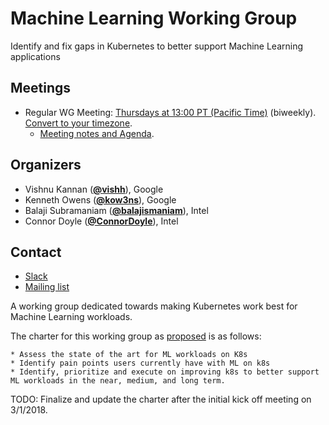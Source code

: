 <!---
This is an autogenerated file!

Please do not edit this file directly, but instead make changes to the
sigs.yaml file in the project root.

To understand how this file is generated, see https://git.k8s.io/community/generator/README.md
-->
# Machine Learning Working Group

Identify and fix gaps in Kubernetes to better support Machine Learning applications

## Meetings
* Regular WG Meeting: [Thursdays at 13:00 PT (Pacific Time)](https://zoom.us/j/4799874685) (biweekly). [Convert to your timezone](http://www.thetimezoneconverter.com/?t=13:00&tz=PT%20%28Pacific%20Time%29).
  * [Meeting notes and Agenda](https://goo.gl/gBCdt1).

## Organizers

* Vishnu Kannan (**[@vishh](https://github.com/vishh)**), Google
* Kenneth Owens (**[@kow3ns](https://github.com/kow3ns)**), Google
* Balaji Subramaniam (**[@balajismaniam](https://github.com/balajismaniam)**), Intel
* Connor Doyle (**[@ConnorDoyle](https://github.com/ConnorDoyle)**), Intel

## Contact
* [Slack](https://kubernetes.slack.com/messages/wg-machine-learning)
* [Mailing list](https://groups.google.com/forum/#!forum/kubernetes-wg-machine-learning)

<!-- BEGIN CUSTOM CONTENT -->
A working group dedicated towards making Kubernetes work best for Machine Learning workloads.

The charter for this working group as [proposed](https://groups.google.com/forum/?utm_medium=email&utm_source=footer#!msg/kubernetes-dev/lOeMjOLilxI/wuQayFDvCQAJ) is as follows:

    * Assess the state of the art for ML workloads on K8s
    * Identify pain points users currently have with ML on k8s
    * Identify, prioritize and execute on improving k8s to better support ML workloads in the near, medium, and long term.

TODO: Finalize and update the charter after the initial kick off meeting on 3/1/2018.
<!-- END CUSTOM CONTENT -->
